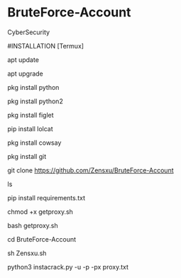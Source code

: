 # BruteForce-Account
CyberSecurity 

#INSTALLATION [Termux]

apt update

apt upgrade

pkg install python

pkg install python2

pkg install figlet 

pip install lolcat

pkg install cowsay

pkg install git

git clone https://github.com/Zensxu/BruteForce-Account

ls

pip install requirements.txt

chmod +x getproxy.sh

bash getproxy.sh

cd BruteForce-Account  

sh Zensxu.sh

python3 instacrack.py -u -p -px proxy.txt



